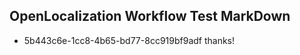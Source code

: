 ## OpenLocalization Workflow Test MarkDown
* 5b443c6e-1cc8-4b65-bd77-8cc919bf9adf 
thanks!<!--HONumber=Feb16_HO4-->
